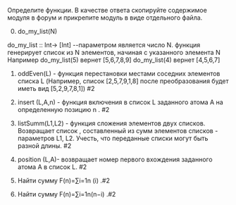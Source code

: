 
Определите  функции. В качестве ответа скопируйте содержимое модуля в форум и прикрепите модуль в виде отдельного файла.

0. do_my_list(N)

do_my_list :: Int-> [Int]
--параметром является число N. функция генерирует список из N элементов, начиная с указанного элемента N
Например
do_my_list(5) вернет [5,6,7,8,9]
do_my_list(4) вернет [4,5,6,7] 

1. oddEven(L) -  функция перестановки местами соседних элементов списка L  (Например, список [2,5,7,9,1,8]  после преобразования будет иметь вид [5,2,9,7,8,1])   #2

2. insert (L,A,n) -  функция включения в список L заданного атома А на определенную позицию n .  #2  

3. listSumm(L1,L2) -  функция сложения элементов двух списков. Возвращает список , составленный из сумм элементов списков - параметров L1, L2. Учесть, что переданные списки могут быть разной длины.  #2

4. position (L,A)- возвращает номер первого вхождения заданного атома  А в список L.  #2

5. Найти сумму F(n)=∑i=1n (i)   .#2
 
6. Найти  сумму F(n)=∑i=1n(n−i)  .#2

